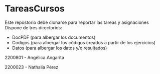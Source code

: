 # TareasCursos
Este repostorio debe clonarse para reportar las tareas y asignaciones
Dispone de tres directorios: 
+ DocPDF (para albergar los documentos)
+ Codigos (para albergar los códigos creados a partir de los ejercicios)
+ Datos (para albergar los datos y/o resultados)

2200801 - Angélica Angarita 

2200023 - Nathalia Pérez
